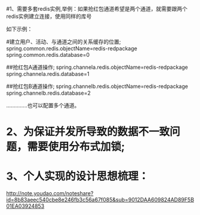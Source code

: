 
#1、需要多套redis实例,举例：如果抢红包通道希望是两个通道，就需要跟两个redis实例建立连接，使用同样的库号

如下示例：

#建立用户、活动、与通道之间的关系缓存的位置;
spring.common.redis.objectName=redis-redpackage
spring.common.redis.database=0

##抢红包A通道操作;
spring.channela.redis.objectName=redis-redpackage
spring.channela.redis.database=1

##抢红包B通道操作;
spring.channelb.redis.objectName=redis-redpackage
spring.channelb.redis.database=2


..............也可以配置多个通道。

# 2、为保证并发所导致的数据不一致问题，需要使用分布式加锁;


# 3、个人实现的设计思想梳理：
http://note.youdao.com/noteshare?id=8b83aeec540cbe8e246fb3c56a67f085&sub=9012DAA609824AD89F5B01EA03924853